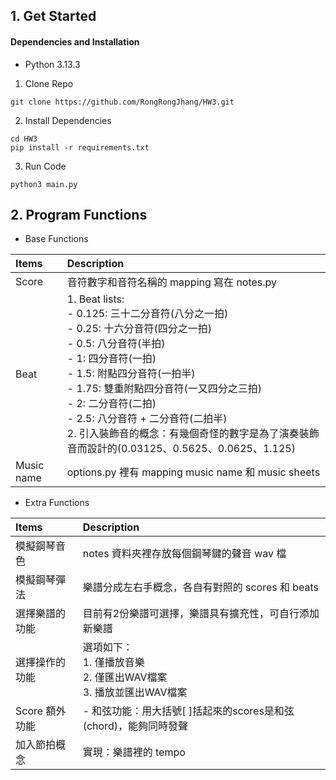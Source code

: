
## 1. Get Started

#### Dependencies and Installation
* Python 3.13.3

1. Clone Repo
```
git clone https://github.com/RongRongJhang/HW3.git
```
2. Install Dependencies
```
cd HW3
pip install -r requirements.txt
```
3. Run Code
```
python3 main.py
```

## 2. Program Functions

* Base Functions

|    Items     |  Description |
| :------------- |:-------------|
| Score      |   音符數字和音符名稱的 mapping 寫在 notes.py   |
| Beat      |  1. Beat lists: <br> - 0.125: 三十二分音符(八分之一拍) <br> - 0.25: 十六分音符(四分之一拍) <br> - 0.5: 八分音符(半拍) <br> - 1: 四分音符(一拍) <br> - 1.5: 附點四分音符(一拍半) <br> - 1.75: 雙重附點四分音符(一又四分之三拍) <br> - 2: 二分音符(二拍) <br> - 2.5: 八分音符 + 二分音符(二拍半) <br> 2. 引入裝飾音的概念：有幾個奇怪的數字是為了演奏裝飾音而設計的(0.03125、0.5625、0.0625、1.125)  |
| Music name     |  options.py 裡有 mapping music name 和 music sheets   |

* Extra Functions

|    Items     | Description |
| :------------- |:-------------|
| 模擬鋼琴音色 | notes 資料夾裡存放每個鋼琴鍵的聲音 wav 檔 |
| 模擬鋼琴彈法 | 樂譜分成左右手概念，各自有對照的 scores 和 beats  |
| 選擇樂譜的功能  |  目前有2份樂譜可選擇，樂譜具有擴充性，可自行添加新樂譜   |
| 選擇操作的功能 |   選項如下： <br> 1. 僅播放音樂 <br> 2. 僅匯出WAV檔案 <br> 3. 播放並匯出WAV檔案   |
|  Score 額外功能  |  - 和弦功能：用大括號[ ]括起來的scores是和弦(chord)，能夠同時發聲 <br>  |
|  加入節拍概念 | 實現：樂譜裡的 tempo |
